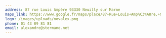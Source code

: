```yaml
---
address: 87 rue Louis Ampère 93330 Neuilly sur Marne
maps_link: https://www.google.fr/maps/place/87+Rue+Louis+Amp%C3%A8re,+93330+Neuilly-sur-Marne,+France/@48.867151,2.5157708,17z/data=!3m1!4b1!4m6!3m5!1s0x47e6126ec978bd45:0xa2205451aa39256d!8m2!3d48.867151!4d2.5183511!16s%2Fg%2F11csp16zqh?entry=ttu&g_ep=EgoyMDI1MDIyNi4xIKXMDSoASAFQAw%3D%3D
logo: /images/uploads/novalex.png
phone: 01 43 09 81 81
email: alexandre@stermane.net
---
```


